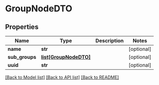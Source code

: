 # GroupNodeDTO

## Properties
Name | Type | Description | Notes
------------ | ------------- | ------------- | -------------
**name** | **str** |  | [optional] 
**sub_groups** | [**list[GroupNodeDTO]**](GroupNodeDTO.md) |  | [optional] 
**uuid** | **str** |  | [optional] 

[[Back to Model list]](../README.md#documentation-for-models) [[Back to API list]](../README.md#documentation-for-api-endpoints) [[Back to README]](../README.md)


